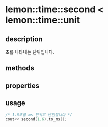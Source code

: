 lemon::time::second < lemon::time::unit
====

description
----
초를 나타내는 단위입니다.

methods
----

properties
----

usage
----
```C++
/* 1.6초를 ms 단위로 변환합니다 */
cout<< second(1.6).to_ms();
```
